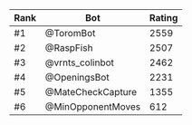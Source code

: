 Rank|Bot|Rating
---|---|---
#1|@ToromBot|2559
#2|@RaspFish|2507
#3|@vrnts_colinbot|2462
#4|@OpeningsBot|2231
#5|@MateCheckCapture|1355
#6|@MinOpponentMoves|612

